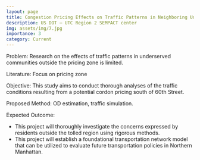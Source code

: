 ```yaml
---
layout: page
title: Congestion Pricing Effects on Traffic Patterns in Neighboring Underserved Communities
description: US DOT – UTC Region 2 SEMPACT center
img: assets/img/7.jpg
importance: 3
category: Current
---
```


Problem: Research on the effects of traffic patterns in underserved communities outside the pricing zone is limited.

Literature: Focus on pricing zone

Objective: This study aims to conduct thorough analyses of the traffic conditions resulting from a potential cordon pricing south of 60th Street.

Proposed Method: OD estimation, traffic simulation.

Expected Outcome:
* This project will thoroughly investigate the concerns expressed by residents outside the tolled region using rigorous methods.
* This project will establish a foundational transportation network model that can be utilized to evaluate future transportation policies in Northern Manhattan.

